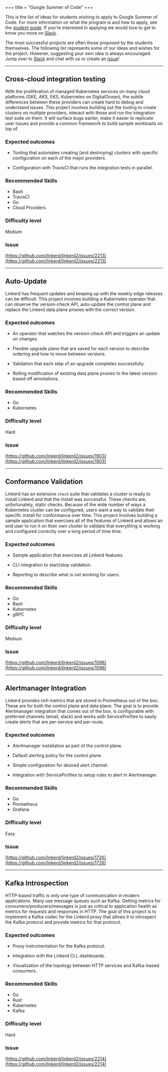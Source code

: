 +++
title = "Google Summer of Code"
+++

This is the list of ideas for students wishing to apply to Google Summer of
Code. For more information on what the program is and how to apply, see the
[student guide](https://google.github.io/gsocguides/student/). If you're
interested in applying we would love to get to know you more on
[Slack](https://slack.linkerd.io/).

The most successful projects are often those proposed by the students
themselves. The following list represents some of our ideas and wishes for the
project. However, suggesting your own idea is always encouraged. Jump over to
[Slack](hhttps://slack.linkerd.io/) and chat with us or create an
[issue](https://github.com/linkerd/linkerd2/issues)!

---

## Cross-cloud integration testing

With the proliferation of managed Kubernetes services on many cloud platforms
(GKE, AKS, EKS, Kubernetes on DigitalOcean), the subtle differences between
these providers can create hard to debug and understand issues. This project
involves building out the tooling to create clusters on multiple providers,
interact with those and run the integration test suite on them. It will surface
bugs earlier, make it easier to replicate user issues and provide a common
framework to build sample workloads on top of.

### Expected outcomes

* Tooling that automates creating (and destroying) clusters with specific
  configuration on each of the major providers.

* Configuration with TravisCI that runs the integration tests in parallel.

### Recommended Skills

* Bash
* TravisCI
* Go
* Cloud Providers

### Difficulty level

Medium

### Issue

[https://github.com/linkerd/linkerd2/issues/2213](https://github.com/linkerd/linkerd2/issues/2213)

---

## Auto-Update

Linkerd has frequent updates and keeping up with the weekly edge releases can
be difficult. This project involves building a Kubernetes operator that can
observe the version-check API, auto-update the control plane and replace the
Linkerd data plane proxies with the correct version.

### Expected outcomes

* An operator that watches the version-check API and triggers an update on
  changes.

* Flexible upgrade plans that are saved for each version to describe ordering
  and how to move between versions.

* Validation that each step of an upgrade completes successfully.

* Rolling modification of existing data plane proxies to the latest version
  based off annotations.

### Recommended Skills

* Go
* Kubernetes

### Difficulty level

Hard

### Issue

[https://github.com/linkerd/linkerd2/issues/1903](https://github.com/linkerd/linkerd2/issues/1903)

---

## Conformance Validation

Linkerd has an extensive `check` suite that validates a cluster is ready to
install Linkerd and that the install was successful. These checks are,
unfortunately, static checks. Because of the wide number of ways a Kubernetes
cluster can be configured, users want a way to validate their specific install
for conformance over time. This project involves building a sample application
that exercises all of the features of Linkerd and allows an end user to run it
on their own cluster to validate that everything is working and configured
correctly over a long period of time time.

### Expected outcomes

* Sample application that exercises all Linkerd features.

* CLI integration to start/stop validation.

* Reporting to describe what is not working for users.

### Recommended Skills

* Go
* Bash
* Kubernetes
* gRPC

### Difficulty level

Medium

### Issue

[https://github.com/linkerd/linkerd2/issues/1096](https://github.com/linkerd/linkerd2/issues/1096)

---

## Alertmanager Integration

Linkerd provides rich metrics that are stored in Prometheus out of the box.
These are for both the control plane and data plane. The goal is to provide
Alertmanager integration that comes out of the box, is configurable with
preferred channels (email, slack) and works with ServiceProfiles to easily
create alerts that are per-service and per-route.

### Expected outcomes

* Alertmanager installation as part of the control plane.

* Default alerting policy for the control plane.

* Simple configuration for desired alert channel.

* Integration with ServiceProfiles to setup rules to alert in Alertmanager.

### Recommended Skills

* Go
* Prometheus
* Grafana

### Difficulty level

Easy

### Issue

[https://github.com/linkerd/linkerd2/issues/1726](https://github.com/linkerd/linkerd2/issues/1726)

---

## Kafka Introspection

HTTP-based traffic is only one type of communication in modern applications.
Many use message queues such as Kafka. Getting metrics for
consumers/producers/messages is just as critical to application health as
metrics for requests and responses in HTTP. The goal of this project is to
implement a Kafka codec for the Linkerd proxy that allows it to introspect the
Kafka protocol and provide metrics for that protocol.

### Expected outcomes

* Proxy instrumentation for the Kafka protocol.

* Integration with the Linkerd CLI, dashboards.

* Visualization of the topology between HTTP services and Kafka-based consumers.

### Recommended Skills

* Go
* Rust
* Kubernetes
* Kafka

### Difficulty level

Hard

### Issue

[https://github.com/linkerd/linkerd2/issues/2214](https://github.com/linkerd/linkerd2/issues/2214)
